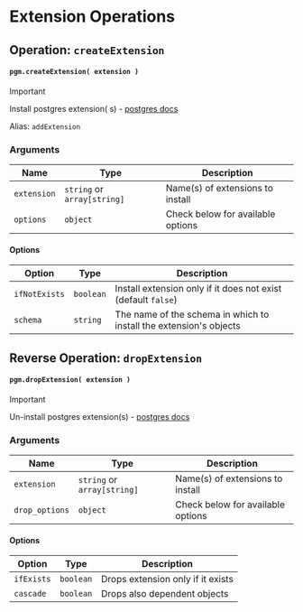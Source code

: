 # Extension Operations

## Operation: `createExtension`

#### `pgm.createExtension( extension )`

> [!IMPORTANT]
> Install postgres extension(
> s) - [postgres docs](http://www.postgresql.org/docs/current/static/sql-createextension.html.html)
>
> Alias: `addExtension`

### Arguments

| Name        | Type                        | Description                       |
|-------------|-----------------------------|-----------------------------------|
| `extension` | `string` or `array[string]` | Name(s) of extensions to install  |
| `options`   | `object`                    | Check below for available options |

#### Options

| Option        | Type      | Description                                                        |
|---------------|-----------|--------------------------------------------------------------------|
| `ifNotExists` | `boolean` | Install extension only if it does not exist (default `false`)      |
| `schema`      | `string`  | The name of the schema in which to install the extension's objects |

## Reverse Operation: `dropExtension`

#### `pgm.dropExtension( extension )`

> [!IMPORTANT]
> Un-install postgres extension(s) - [postgres docs](http://www.postgresql.org/docs/current/static/sql-dropextension.html)

### Arguments

| Name           | Type                        | Description                       |
|----------------|-----------------------------|-----------------------------------|
| `extension`    | `string` or `array[string]` | Name(s) of extensions to install  |
| `drop_options` | `object`                    | Check below for available options |

#### Options

| Option     | Type      | Description                       |
|------------|-----------|-----------------------------------|
| `ifExists` | `boolean` | Drops extension only if it exists |
| `cascade`  | `boolean` | Drops also dependent objects      |

